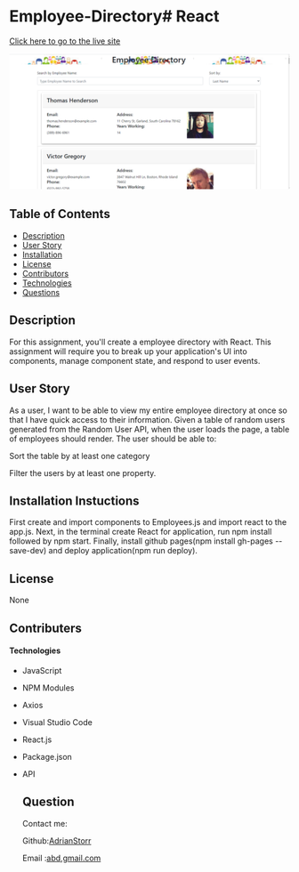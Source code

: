# Employee-Directory# React
[Click here to go to the live site](https://AdrianStorr.github.io/Employee-Directory/)


![picture](./public/main.png)

  ## Table of Contents
  *  [Description](#Description)
  *  [User Story](#userStory)
  *  [Installation](#Installation)
  *  [License](#License)
  *  [Contributors](#contributers)
  *  [Technologies](#Technologies)
  *  [Questions](#Questions)

  ## Description
  For this assignment, you'll create a employee directory with React. This assignment will require you to break up your application's UI into components, manage component state, and respond to user events.
  
   ## User Story
  As a user, I want to be able to view my entire employee directory at once so that I have quick access to their information.
  Given a table of random users generated from the Random User API, when the user loads the page, a table of employees should render.
The user should be able to:


Sort the table by at least one category


Filter the users by at least one property.
  
  ## Installation Instuctions
 First create and import components to Employees.js and import react to the app.js. Next, in the terminal create React for application, run npm install followed by npm start. Finally, install github pages(npm install gh-pages --save-dev) and deploy application(npm run deploy).

 

  ## License
  None

  ## Contributers
  

 #### Technologies

- JavaScript
- NPM Modules
- Axios
- Visual Studio Code
- React.js
- Package.json
- API
  

  ## Question
  Contact me:

  Github:[AdrianStorr](https://github.com/AdrianStorr)
  
  Email :[abd,gmail.com](https://github.com/AdrianStorr)

